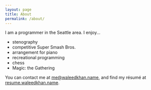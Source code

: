 ```yaml
---
layout: page
title: About
permalink: /about/
---
```


I am a programmer in the Seattle area. I enjoy...

  * stenography
  * competitive Super Smash Bros.
  * arrangement for piano
  * recreational programming
  * chess
  * Magic: the Gathering

You can contact me at [me@waleedkhan.name], and find my résumé at
[resume.waleedkhan.name].

  [me@waleedkhan.name]: mailto:me@waleedkhan.name
  [resume.waleedkhan.name]: //waleedkhan.name/resume
